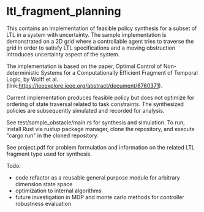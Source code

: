 # ltl_fragment_planning

This contains an implementation of feasible policy synthesis for a subset of LTL in a system with uncertainty. The sample implementation is demonstrated on a 2D grid where a controllable agent tries to traverse the grid in order to satisfy LTL specifications and a moving obstruction introduces uncertainty aspect of the system.

The implementation is based on the paper, Optimal Control of Non-deterministic Systems for a Computationally Efficient Fragment of Temporal Logic, by Wolff et al.(link:https://ieeexplore.ieee.org/abstract/document/6760371).

Current implementation produces feasible policy but does not optimize for ordering of state traversal related to task constraints. The synthesized policies are subsequently simulated and recorded for analysis.

See test/sample_obstacle/main.rs for synthesis and simulation. To run, install Rust via rustup package manager, clone the repository, and execute "cargo run" in the cloned repository.

See project.pdf for problem formulation and information on the related LTL fragment type used for synthesis.

Todo:
- code refactor as a reusable general purpose module for arbitrary dimension state space
- optimization to internal algorithms
- future investigation in MDP and monte carlo methods for controller robustness evaluation




